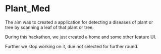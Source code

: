 # Plant_Med
The aim was to created a application for detecting a diseases of plant or tree by scanning a leaf of that plant or tree.

During this hackathon, we just created a home and some other feature UI.

Further we stop working on it, due not selected for further round.

